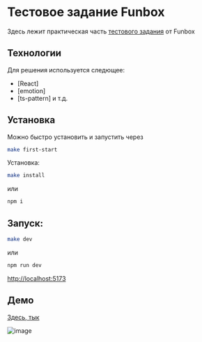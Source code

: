 # Тестовое задание Funbox

Здесь лежит практическая часть [тестового задания](https://dl.funbox.ru/qt-html-css-js.zip) от Funbox

## Технологии

Для решения используется следющее:

- [React]
- [emotion]
- [ts-pattern]
и т.д.


## Установка
Можно быстро установить и запустить через

```sh
make first-start
```

Установка:
```sh
make install
```
или 
```sh
npm i
```

## Запуск:

```sh
make dev
```
или 
```sh
npm run dev
```

[http://localhost:5173](http://localhost:5173)

## Демо

[Здесь, тык](https://silver-jalebi-52b419.netlify.app/)

![image](https://user-images.githubusercontent.com/46269438/213280739-6ce5e9b5-053a-4fc7-be95-b0c744c32a7a.png)

